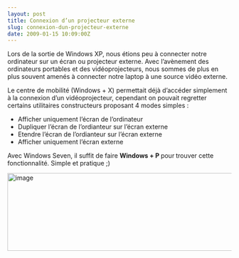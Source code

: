 ```yaml
---
layout: post
title: Connexion d’un projecteur externe
slug: connexion-dun-projecteur-externe
date: 2009-01-15 10:09:00Z
---
```


<p>Lors de la sortie de Windows XP, nous étions peu à connecter notre ordinateur sur un écran ou projecteur externe. Avec l’avènement des ordinateurs portables et des vidéoprojecteurs, nous sommes de plus en plus souvent amenés à connecter notre laptop à une source vidéo externe.</p>  <p>Le centre de mobilité (Windows + X) permettait déjà d’accéder simplement à la connexion d’un vidéoprojecteur, cependant on pouvait regretter certains utilitaires constructeurs proposant 4 modes simples :</p>  <ul>   <li>Afficher uniquement l’écran de l’ordinateur </li>    <li>Dupliquer l’écran de l’ordianteur sur l’écran externe </li>    <li>Etendre l’écran de l’ordianteur sur l’écran externe </li>    <li>Afficher uniquement l’écran externe </li> </ul>  <p>Avec Windows Seven, il suffit de faire <b>Windows + P </b>pour<b> </b>trouver cette fonctionnalité. Simple et pratique ;)</p>  <p><a href="http://onseven.fr/wp-content/uploads/2009/01/image41.png"><img style="border-right-width: 0px; display: inline; border-top-width: 0px; border-bottom-width: 0px; border-left-width: 0px" title="image" border="0" alt="image" src="http://onseven.fr/wp-content/uploads/2009/01/image-thumb41.png" width="597" height="175" /></a></p>
